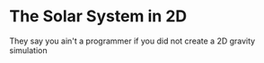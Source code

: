 # The Solar System in 2D

They say you ain't a programmer if you did not create a 2D gravity simulation